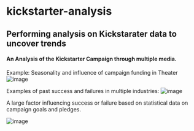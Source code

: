 # kickstarter-analysis
## Performing analysis on Kickstarater data to uncover trends
####  An Analysis of the Kickstarter Campaign through multiple media. 

Example: Seasonality and influence of campaign funding in Theater
![image](https://user-images.githubusercontent.com/95913722/173016794-8bbae271-0d5a-4374-a95d-15e979771179.png)

Examples of past success and failures in multiple industries:
![image](https://user-images.githubusercontent.com/95913722/173017514-8a7de6a7-f42b-4e99-80bc-4386d474ca59.png)

A large factor influencing success or failure based on statistical data on campaign goals and pledges.

![image](https://user-images.githubusercontent.com/95913722/173018337-e2e54a82-f8e2-4e60-87e1-357fcceb9d92.png)
